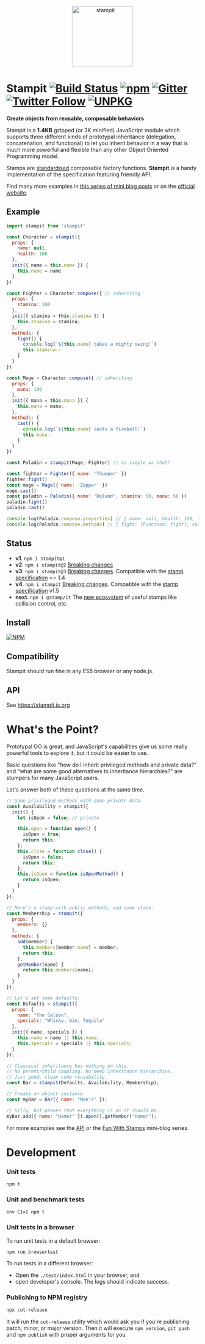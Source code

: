 <p align="center">
<img src="https://raw.githubusercontent.com/stampit-org/stampit-logo/master/stampit-logo.png" alt="stampit" width="160" />
</p>

# Stampit [![Build Status](https://travis-ci.org/stampit-org/stampit.svg?branch=master)](https://travis-ci.org/stampit-org/stampit) [![npm](https://img.shields.io/npm/dm/stampit.svg)](https://www.npmjs.com/package/stampit) [![Gitter](https://badges.gitter.im/Join%20Chat.svg)](https://gitter.im/stampit-org/stampit?utm_source=badge&utm_medium=badge&utm_campaign=pr-badge&utm_content=badge) [![Twitter Follow](https://img.shields.io/twitter/follow/stampit.svg?style=social&label=Follow&maxAge=2592000)](https://twitter.com/stampit_org) [![UNPKG](https://img.shields.io/badge/gzip%20size-1.4%20kB-brightgreen.svg)](https://unpkg.com/stampit@latest/dist/stampit.min.js)

**Create objects from reusable, composable behaviors** 

Stampit is a **1.4KB** gzipped (or 3K minified) JavaScript module which supports three different kinds of prototypal inheritance (delegation, concatenation, and functional) to let you inherit behavior in a way that is much more powerful and flexible than any other Object Oriented Programming model.

 Stamps are [standardised](https://github.com/stampit-org/stamp-specification) composable factory functions. **Stampit** is a handy implementation of the specification featuring friendly API.

Find many more examples in [this series of mini blog posts](https://medium.com/@koresar/fun-with-stamps-episode-1-stamp-basics-e0627d81efe0) or on the [official website](https://stampit.js.org/api/quick-start).

## Example

```js
import stampit from 'stampit'

const Character = stampit({
  props: {
    name: null,
    health: 100
  },
  init({ name = this.name }) {
    this.name = name
  }
})

const Fighter = Character.compose({ // inheriting
  props: {
    stamina: 100
  },
  init({ stamina = this.stamina }) {
    this.stamina = stamina;    
  },
  methods: {
    fight() {
      console.log(`${this.name} takes a mighty swing!`)
      this.stamina--
    }
  }
})

const Mage = Character.compose({ // inheriting
  props: {
    mana: 100
  },
  init({ mana = this.mana }) {
    this.mana = mana;    
  },
  methods: {
    cast() {
      console.log(`${this.name} casts a fireball!`)
      this.mana--
    }
  }
})

const Paladin = stampit(Mage, Fighter) // as simple as that!

const fighter = Fighter({ name: 'Thumper' })
fighter.fight()
const mage = Mage({ name: 'Zapper' })
mage.cast()
const paladin = Paladin({ name: 'Roland', stamina: 50, mana: 50 })
paladin.fight()
paladin.cast()

console.log(Paladin.compose.properties) // { name: null, health: 100, stamina: 100, mana: 100 }
console.log(Paladin.compose.methods) // { fight: [Function: fight], cast: [Function: cast] }
```


## Status

* **v1**. `npm i stampit@1`
* **v2**. `npm i stampit@2` [Breaking changes](https://github.com/stampit-org/stampit/releases/tag/2.0)
* **v3**. `npm i stampit@3` [Breaking changes](https://github.com/stampit-org/stampit/releases/tag/v3.0.0). Compatible with the [stamp specification](https://github.com/stampit-org/stamp-specification) <= 1.4
* **v4**. `npm i stampit` [Breaking changes](https://github.com/stampit-org/stampit/releases/tag/v4.0.0). Compatible with the [stamp specification](https://github.com/stampit-org/stamp-specification) v1.5
* **next**. `npm i @stamp/it` The [new ecosystem](https://www.npmjs.com/~stamp/) of useful stamps like collision control, etc.


## Install

[![NPM](https://nodei.co/npm/stampit.png?compact=true)](https://www.npmjs.com/package/stampit)

## Compatibility

Stampit should run fine in any ES5 browser or any node.js.

## API

See https://stampit.js.org


# What's the Point?

Prototypal OO is great, and JavaScript's capabilities give us some really powerful tools to explore it, but it could be easier to use.

Basic questions like "how do I inherit privileged methods and private data?" and 
"what are some good alternatives to inheritance hierarchies?" are stumpers for many JavaScript users.

Let's answer both of these questions at the same time.

```js
// Some privileged methods with some private data.
const Availability = stampit({
  init() {
    let isOpen = false; // private

    this.open = function open() {
      isOpen = true;
      return this;
    };
    this.close = function close() {
      isOpen = false;
      return this;
    };
    this.isOpen = function isOpenMethod() {
      return isOpen;
    }
  }
});

// Here's a stamp with public methods, and some state:
const Membership = stampit({
  props: {
    members: {}
  },
  methods: {
    add(member) {
      this.members[member.name] = member;
      return this;
    },
    getMember(name) {
      return this.members[name];
    }
  }
});

// Let's set some defaults:
const Defaults = stampit({
  props: {
    name: "The Saloon",
    specials: "Whisky, Gin, Tequila"
  },
  init({ name, specials }) {
    this.name = name || this.name;
    this.specials = specials || this.specials;
  }
});

// Classical inheritance has nothing on this.
// No parent/child coupling. No deep inheritance hierarchies.
// Just good, clean code reusability.
const Bar = stampit(Defaults, Availability, Membership);

// Create an object instance
const myBar = Bar({ name: "Moe's" });

// Silly, but proves that everything is as it should be.
myBar.add({ name: "Homer" }).open().getMember("Homer");
```

For more examples see the [API](https://stampit.js.org) or the [Fun With Stamps](https://medium.com/@koresar/fun-with-stamps-episode-1-stamp-basics-e0627d81efe0) mini-blog series.

# Development

### Unit tests
```
npm t
```

### Unit and benchmark tests
```
env CI=1 npm t
```

### Unit tests in a browser
To run unit tests in a default browser:
```
npm run browsertest
```
To run tests in a different browser:
* Open the `./test/index.html` in your browser, and
* open developer's console. The logs should indicate success.

### Publishing to NPM registry
```bash
npx cut-release
```
It will run the `cut-release` utility which would ask you if you're publishing patch, minor, or major version. Then it will execute `npm version`, `git push` and `npm publish` with proper arguments for you.
